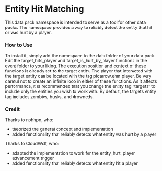 # Entity Hit Matching
This data pack namespace is intended to serve as a tool for other data packs.
The namespace provides a way to reliably detect the entity that hit or was hurt by a player.

### How to Use
To install it, simply add the namespace to the data folder of your data pack.
Edit the target_hits_player and target_is_hurt_by_player functions in the event folder to your liking.
The execution position and context of these functions is already set to the target entity.
The player that interacted with the target entity can be located with the tag picarrow.ehm.player.
Be very careful not to create an infinite loop in either of these functions.
As it affects performance, it is recommended that you change the entity tag "targets" to include only the entities you wish to work with.
By default, the targets entity tag includes zombies, husks, and drowneds.

### Credit
Thanks to nphhpn, who:
 - theorized the general concept and implementation
 - added functionality that reliably detects what entity was hurt by a player

Thanks to CloudWolf, who:
 - adapted the implementation to work for the entity_hurt_player advancement trigger
 - added functionality that reliably detects what entity hit a player
